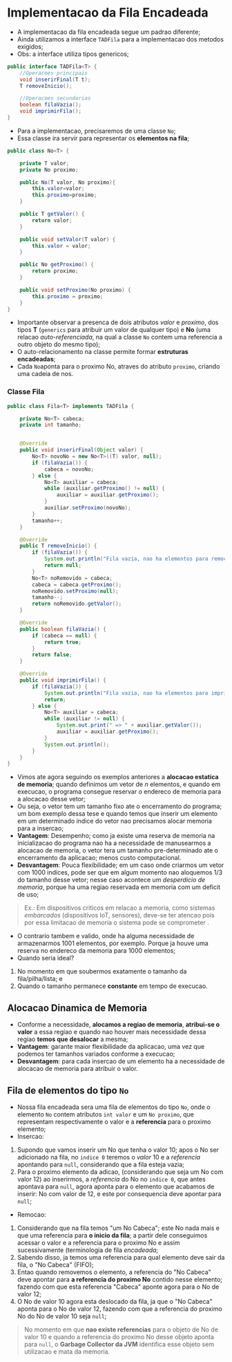 # Implementacao da Fila Encadeada
- A implementacao da fila encadeada segue um padrao diferente;
- Ainda utilizamos a interface `TADFila` para a implementacao dos metodos exigidos;
- Obs: a interface utiliza tipos genericos;
```java
public interface TADFila<T> {
    //Operacoes principais
    void inserirFinal(T t);
    T removeInicio();

    //Operacoes secundarias
    boolean filaVazia();
    void imprimirFila();
}
```
- Para a implementacao, precisaremos de uma classe `No`;
- Essa classe ira servir para representar os **elementos na fila**;
```java
public class No<T> {

    private T valor;
    private No proximo;

    public No(T valor, No proximo){
        this.valor=valor;
        this.proximo=proximo;
    }

    public T getValor() {
        return valor;
    }

    public void setValor(T valor) {
        this.valor = valor;
    }

    public No getProximo() {
        return proximo;
    }

    public void setProximo(No proximo) {
        this.proximo = proximo;
    }
}
```
- Importante observar a presenca de dois atributos _valor_ e _proximo_, dos tipos **T** (`generics` para atribuir um valor de qualquer tipo) e **No** (uma relacao _auto-referenciada_, na qual a classe `No` contem uma referencia a outro objeto do mesmo tipo);
- O auto-relacionamento na classe permite formar **estruturas encadeadas**;
- Cada `No`aponta para o proximo No, atraves do atributo `proximo`, criando uma cadeia de nos.

### Classe Fila
```java
public class Fila<T> implements TADFila {

    private No<T> cabeca;
    private int tamanho;


    @Override
    public void inserirFinal(Object valor) {
        No<T> novoNo = new No<T>((T) valor, null);
        if (filaVazia()) {
            cabeca = novoNo;
        } else {
            No<T> auxiliar = cabeca;
            while (auxiliar.getProximo() != null) {
                auxiliar = auxiliar.getProximo();
            }
            auxiliar.setProximo(novoNo);
        }
        tamanho++;
    }

    @Override
    public T removeInicio() {
        if (filaVazia()) {
            System.out.println("Fila vazia, nao ha elementos para remocao.");
            return null;
        }
        No<T> noRemovido = cabeca;
        cabeca = cabeca.getProximo();
        noRemovido.setProximo(null);
        tamanho--;
        return noRemovido.getValor();
    }

    @Override
    public boolean filaVazia() {
        if (cabeca == null) {
            return true;
        }
        return false;
    }

    @Override
    public void imprimirFila() {
        if (filaVazia()) {
            System.out.println("Fila vazia, nao ha elementos para imprimir.");
            return;
        } else {
            No<T> auxiliar = cabeca;
            while (auxiliar != null) {
                System.out.print(" => " + auxiliar.getValor());
                auxiliar = auxiliar.getProximo();
            }
            System.out.println();
        }
    }
}
```
- Vimos ate agora seguindo os exemplos anteriores a **alocacao estatica de memoria**; quando definimos um vetor de _n_ elementos, e quando em execucao, o programa consegue reservar o endereco de memoria para a alocacao desse vetor;
- Ou seja, o vetor tem um tamanho fixo ate o encerramento do programa; um bom exemplo dessa tese e quando temos que inserir um elemento em um determinado indice do vetor nao precisamos alocar memoria para a insercao;
- **Vantagem**: Desempenho; como ja existe uma reserva de memoria na inicializacao do programa nao ha a necessidade de manusearmos a alocacao de memoria, o vetor tera um tamanho pre-determinado ate o encerramento da aplicacao; menos custo computacional.
- **Desvantagem**: Pouca flexibilidade; em um caso onde criarmos um vetor com 1000 indices, pode ser que em algum momento nao aloquemos 1/3 do tamanho desse vetor; nesse caso acontece um *desperdicio de memoria*, porque ha uma regiao reservada em memoria com um deficit de uso;
> Ex.: Em dispositivos criticos em relacao a memoria, como sistemas _embarcados_ (dispositivos IoT, sensores), deve-se ter atencao pois por essa limitacao de memoria o sistema pode se comprometer . <br>
- O contrario tambem e valido, onde ha alguma necessidade de armazenarmos 1001 elementos, por exemplo. Porque ja houve uma reserva no endereco da memoria para 1000 elementos;
- Quando seria ideal?
1. No momento em que soubermos exatamente o tamanho da fila/pilha/lista; e
2. Quando o tamanho permanece **constante** em tempo de execucao.

## Alocacao Dinamica de Memoria
- Conforme a necessidade, **alocamos a regiao de memoria**, **atribui-se o valor** a essa regiao e quando nao houver mais necessidade dessa regiao **temos que desalocar** a mesma;
- **Vantagem**: garante maior flexibilidade da aplicacao, uma vez que podemos ter tamanhos variados conforme a execucao;
- **Desvantagem**: para cada insercao de um elemento ha a necessidade de alocacao de memoria para atribuir o valor.

## Fila de elementos do tipo `No`
- Nossa fila encadeada sera uma fila de elementos do tipo `No`, onde o elemento `No` contem atributos `int valor` e um `No proximo`, que representam respectivamente o valor e a **referencia** para o proximo elemento;
- Insercao:
1. Supondo que vamos inserir um No que tenha o valor 10; apos o No ser adicionado na fila, no `indice 0` teremos o _valor_ 10 e a _referencia_ apontando para `null`, considerando que a fila esteja vazia;
2. Para o proximo elemento da adicao, (considerando que seja um No com valor 12) ao inserirmos, a _referencia_ do No no `indice 0`, que antes apontava para `null`, agora aponta para o elemento que acabamos de inserir: No com valor de 12, e este por consequencia deve apontar para `null`;
- Remocao:
1. Considerando que na fila temos "um No Cabeca"; este No nada mais e que uma referencia para **o inicio da fila**; a partir dele conseguimos acessar o valor e a referencia para o proximo No e assim sucessivamente (terminologia de fila _encadeada_;
2. Sabendo disso, ja temos uma referencia para qual elemento deve sair da fila, o "No Cabeca" (FIFO);
3. Entao quando removemos o elemento, a referencia do "No Cabeca" deve apontar para **a referencia do proximo No** contido nesse elemento; fazendo com que esta referencia "Cabeca" aponte agora para o No de valor 12;
4. O No de valor 10 agora esta deslocado da fila, ja que o "No Cabeca" aponta para o No de valor 12, fazendo com que a referencia do proximo No do No de valor 10 seja `null`;
> No momento em que **nao existe referencias** para o objeto de No de valor 10 e quando a referencia do proximo No desse objeto aponta para `null`, o **Garbage Collector da JVM** identifica esse objeto sem utilizacao e mata da memoria. <br>

